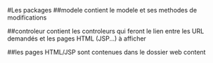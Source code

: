 #Les packages
##modele contient le modele et ses methodes de modifications

##controleur contient les controleurs qui feront le lien entre les URL demandés et les pages HTML (JSP...) à afficher 

##les pages HTML/JSP sont contenues dans le dossier web content
